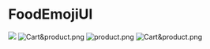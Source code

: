 # FoodEmojiUI


<img src="assets/WhatsApp%20Image%202021-02-19%20at%206.28.31%20PM%20(2).jpeg"></img>
<img src="assets/WhatsApp%20Image%202021-02-19%20at%206.28.30%20PM.jpeg" alt="Cart&product.png"></img>
<img src="assets/WhatsApp%20Image%202021-02-19%20at%206.28.31%20PM.jpeg" alt="product.png"></img>
<img src="assets/WhatsApp%20Image%202021-02-19%20at%206.28.31 PM%20(1).jpeg" alt="Cart&product.png"></img>


